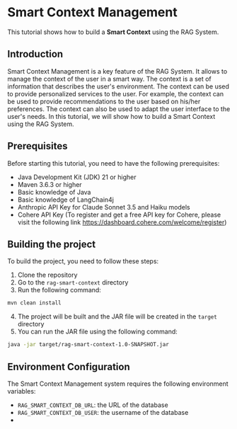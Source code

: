 # Smart Context Management
This tutorial shows how to build a **Smart Context** using the RAG System.
## Introduction
Smart Context Management is a key feature of the RAG System. 
It allows to manage the context of the user in a smart way. 
The context is a set of information that describes the user's environment. 
The context can be used to provide personalized services to the user. 
For example, the context can be used to provide recommendations to the user based on his/her preferences. 
The context can also be used to adapt the user interface to the user's needs. 
In this tutorial, we will show how to build a Smart Context using the RAG System.

## Prerequisites
Before starting this tutorial, you need to have the following prerequisites:
- Java Development Kit (JDK) 21 or higher
- Maven 3.6.3 or higher
- Basic knowledge of Java
- Basic knowledge of LangChain4j
- Anthropic API Key for Claude Sonnet 3.5 and Haiku models
- Cohere API Key (To register and get a free API key for Cohere, please visit the following link https://dashboard.cohere.com/welcome/register)

## Building the project
To build the project, you need to follow these steps:
1. Clone the repository
2. Go to the `rag-smart-context` directory
3. Run the following command:
```bash
mvn clean install
```
4. The project will be built and the JAR file will be created in the `target` directory
5. You can run the JAR file using the following command:
```bash
java -jar target/rag-smart-context-1.0-SNAPSHOT.jar
```

## Environment Configuration
The Smart Context Management system requires the following environment variables:
- `RAG_SMART_CONTEXT_DB_URL`: the URL of the database
- `RAG_SMART_CONTEXT_DB_USER`: the username of the database
- 